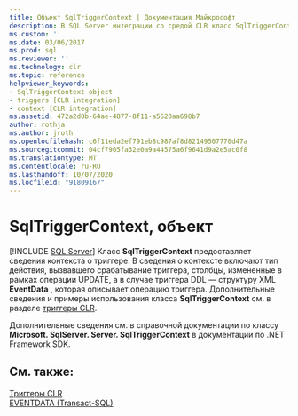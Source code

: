 ```yaml
---
title: Объект SqlTriggerContext | Документация Майкрософт
description: В SQL Server интеграции со средой CLR класс SqlTriggerContext предоставляет сведения о контексте для триггера, включая тип действия и столбцов, измененных в операции.
ms.custom: ''
ms.date: 03/06/2017
ms.prod: sql
ms.reviewer: ''
ms.technology: clr
ms.topic: reference
helpviewer_keywords:
- SqlTriggerContext object
- triggers [CLR integration]
- context [CLR integration]
ms.assetid: 472a2d0b-64ae-4877-8f11-a5620aa698b7
author: rothja
ms.author: jroth
ms.openlocfilehash: c6f11eda2ef791eb8c987af8d82149507770d47a
ms.sourcegitcommit: 04cf7905fa32e0a9a44575a6f9641d9a2e5ac0f8
ms.translationtype: MT
ms.contentlocale: ru-RU
ms.lasthandoff: 10/07/2020
ms.locfileid: "91809167"
---
```

# <a name="sqltriggercontext-object"></a>SqlTriggerContext, объект
 [!INCLUDE [SQL Server](../../includes/applies-to-version/sqlserver.md)]
  Класс **SqlTriggerContext** предоставляет сведения контекста о триггере. В сведения о контексте включают тип действия, вызвавшего срабатывание триггера, столбцы, измененные в рамках операции UPDATE, а в случае триггера DDL — структуру XML **EventData** , которая описывает операцию триггера. Дополнительные сведения и примеры использования класса **SqlTriggerContext** см. в разделе [триггеры CLR](/dotnet/framework/data/adonet/sql/clr-triggers).  
  
 Дополнительные сведения см. в справочной документации по классу **Microsoft. SqlServer. Server. SqlTriggerContext** в документации по .NET Framework SDK.  
  
## <a name="see-also"></a>См. также:  
 [Триггеры CLR](/dotnet/framework/data/adonet/sql/clr-triggers)   
 [EVENTDATA (Transact-SQL)](../../t-sql/functions/eventdata-transact-sql.md)  
  
